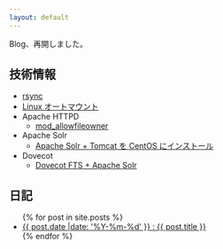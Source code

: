 ```yaml
---
layout: default
---
```

Blog、再開しました。

技術情報
----------------------------------------------------------------------

  * [rsync](linux/rsync.html)
  * [Linux オートマウント](linux/autofs.html)
  * Apache HTTPD
    * [mod_allowfileowner](apache/mod-allowfileowner.html)
  * Apache Solr
    * [Apache Solr + Tomcat を CentOS にインストール](solr/solr-centos.html)
  * Dovecot
    * [Dovecot FTS + Apache Solr](dovecot/dovecot-fts-solr.html)

日記
----------------------------------------------------------------------
<ul>
{% for post in site.posts %}
<li>
  <a href="{{ post.url }}">{{ post.date |date: '%Y-%m-%d' }} : {{ post.title }}</a>
</li>
{% endfor %}
</ul>
